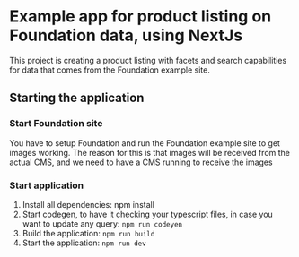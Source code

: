 # Example app for product listing on Foundation data, using NextJs
This project is creating a product listing with facets and search capabilities for data that comes from the Foundation example site.

## Starting the application

### Start Foundation site
You have to setup Foundation and run the Foundation example site to get images working. The reason for this is that images will be received from the actual CMS, and we need to have a CMS running to receive the images

### Start application
1. Install all dependencies: npm install
2. Start codegen, to have it checking your typescript files, in case you want to update any query: ```npm run codeyen```
3. Build the application: ```npm run build```
4. Start the application: ```npm run dev```
